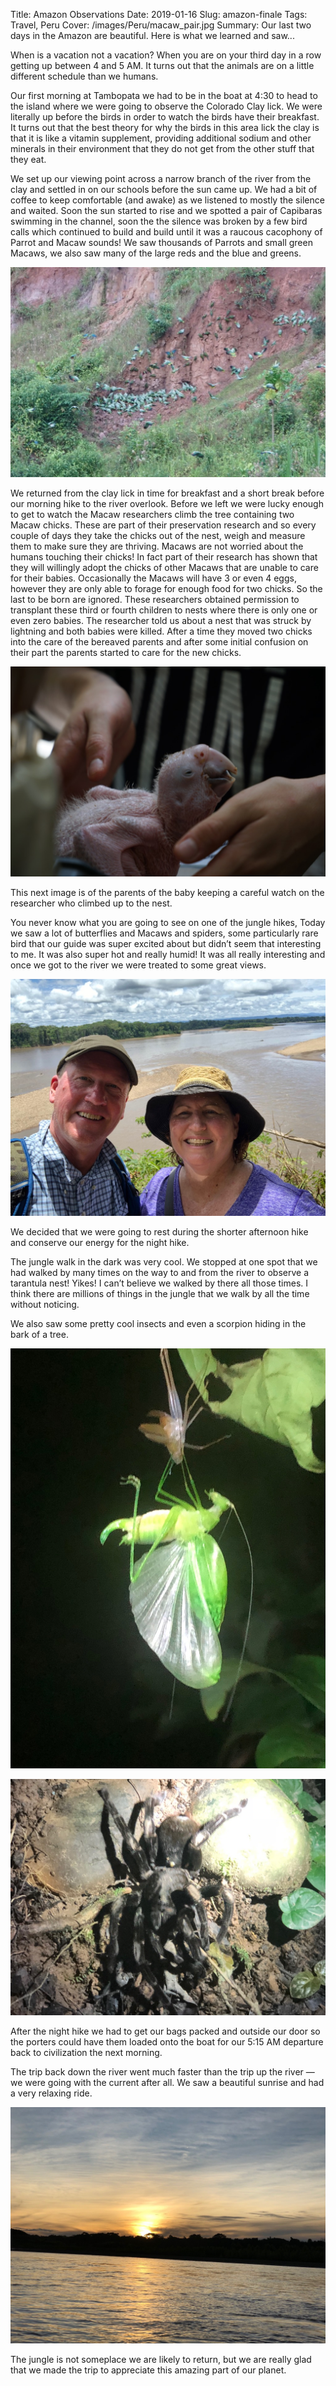 Title: Amazon Observations
Date: 2019-01-16
Slug: amazon-finale
Tags: Travel, Peru
Cover: /images/Peru/macaw_pair.jpg
Summary: Our last two days in the Amazon are beautiful.  Here is what we learned and saw...

When is a vacation not a vacation?  When you are on your third day in a row getting up between 4 and 5 AM.  It turns out that the animals are on a little different schedule than we humans.

Our first morning at Tambopata we had to be in the boat at 4:30 to head to the island where we were going to observe the Colorado Clay lick.  We were literally up before the birds in order to watch the birds have their breakfast.  It turns out that the best theory for why the birds in this area lick the clay is that it is like a vitamin supplement, providing additional sodium and other minerals in their environment that they do not get from the other stuff that they eat.

We set up our viewing point across a narrow branch of the river from the clay and settled in on our schools before the sun came up.  We had a bit of coffee to keep comfortable (and awake) as we listened to mostly the silence and waited.  Soon the sun started to rise and we spotted a pair of Capibaras swimming in the channel, soon the the silence was broken by a few bird calls which continued to build and build until it was a raucous cacophony of Parrot and Macaw sounds!  We saw thousands of Parrots and small green Macaws, we also saw many of the large reds and the blue and greens.

![](/images/Peru/claylick.jpg)

We returned from the clay lick in time for breakfast and a short break before our morning hike to the river overlook.  Before we left we were lucky enough to get to watch the Macaw researchers climb the tree containing two Macaw chicks.  These are part of their preservation research and so every couple of days they take the chicks out of the nest, weigh and measure them to make sure they are thriving.  Macaws are not worried about the humans touching their chicks!  In fact part of their research has shown that they will willingly adopt the chicks of other Macaws that are unable to care for their babies.  Occasionally the Macaws will have 3 or even 4 eggs, however they are only able to forage for enough food for two chicks.  So the last to be born are ignored.  These researchers obtained permission to transplant these third or fourth children to nests where there is only one or even zero babies.  The researcher told us about a nest that was struck by lightning and both babies were killed.  After a time they moved two chicks into the care of the bereaved parents and after some initial confusion on their part the parents started to care for the new chicks.

![](/images/Peru/macaw_chicks.jpg)

This next image is of the parents of the baby keeping a careful watch on the researcher who climbed up to the nest.

You never know what you are going to see on one of the jungle hikes, Today we saw a lot of butterflies and Macaws and spiders, some particularly rare bird that our guide was super excited about but didn’t seem that interesting to me.  It was also super hot and really humid!  It was all really interesting and once we got to the river we were treated to some great views.

![](/images/Peru/river_selfie.jpg)

We decided that we were going to rest during the shorter afternoon hike and conserve our energy for the night hike.

The jungle walk in the dark was very cool.  We stopped at one spot that we had walked by many times on the way to and from the river to observe a tarantula nest!  Yikes!  I can’t believe we walked by there all those times.  I think there are millions of things in the jungle that we walk by all the time without noticing.

We also saw some pretty cool insects and even a scorpion hiding in the bark of a tree.

![](/images/Peru/katydid.jpg)

![](/images/Peru/tarantula.jpg)

After the night hike we had to get our bags packed and outside our door so the porters could have them loaded onto the boat for our 5:15 AM departure back to civilization the next morning.

The trip back down the river went much faster than the trip up the river — we were going with the current after all.  We saw a beautiful sunrise and had a very relaxing ride.

![](/images/Peru/river_sunrise.jpg)

The jungle is not someplace we are likely to return, but we are really glad that we made the trip to appreciate this amazing part of our planet.
